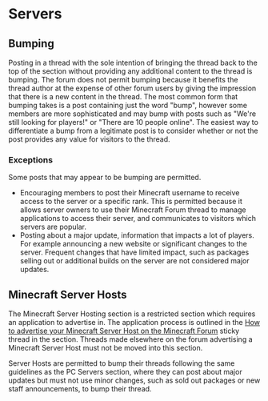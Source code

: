 # Servers

## Bumping

Posting in a thread with the sole intention of bringing the thread back to the top of the section without providing any additional content to the thread is bumping. The forum does not permit bumping because it benefits the thread author at the expense of other forum users by giving the impression that there is a new content in the thread. The most common form that bumping takes is a post containing just the word "bump", however some members are more sophisticated and may bump with posts such as "We're still looking for players!" or "There are 10 people online". The easiest way to differentiate a bump from a legitimate post is to consider whether or not the post provides any value for visitors to the thread. 

### Exceptions

Some posts that may appear to be bumping are permitted.

* Encouraging members to post their Minecraft username to receive access to the server or a specific rank. This is permitted because it allows server owners to use their Minecraft Forum thread to manage applications to access their server, and communicates to visitors which servers are popular.
* Posting about a major update, information that impacts a lot of players. For example announcing a new website or significant changes to the server. Frequent changes that have limited impact, such as packages selling out or additional builds on the server are not considered major updates.

## Minecraft Server Hosts

The Minecraft Server Hosting section is a restricted section which requires an application to advertise in. The application process is outlined in the [How to advertise your Minecraft Server Host on the Minecraft Forum](http://www.minecraftforum.net/forums/servers/minecraft-server-hosting/2608188-how-to-advertise-your-minecraft-server-host-on-the) sticky thread in the section. Threads made elsewhere on the forum advertising a Minecraft Server Host must not be moved into this section.

Server Hosts are permitted to bump their threads following the same guidelines as the PC Servers section, where they can post about major updates but must not use minor changes, such as sold out packages or new staff announcements, to bump their thread.
